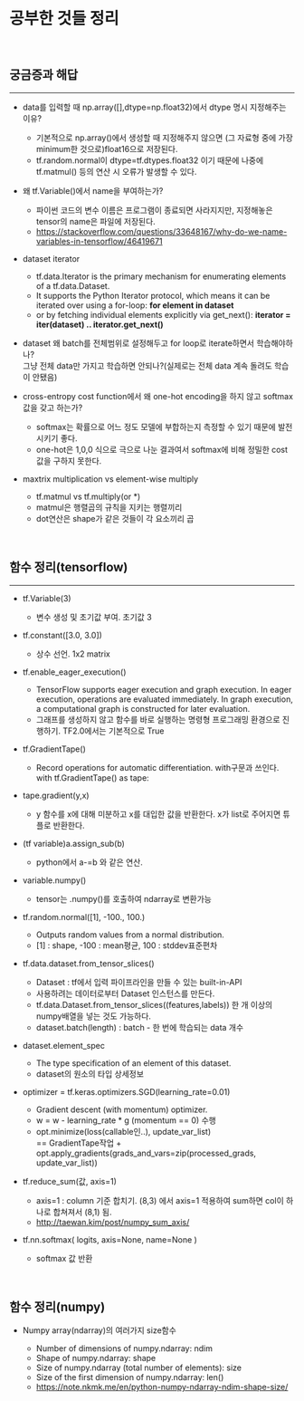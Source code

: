 # 공부한 것들 정리  
<br/>

## 궁금증과 해답
---
- data를 입력할 때 np.array([],dtype=np.float32)에서 dtype 명시 지정해주는 이유?  
    * 기본적으로 np.array()에서 생성할 때  지정해주지 않으면 (그 자료형 중에 가장 minimum한 것으로)float16으로 저장된다.
    * tf.random.normal이 dtype=tf.dtypes.float32 이기 때문에 나중에 tf.matmul() 등의 연산 시 오류가 발생할 수 있다.
  
- 왜 tf.Variable()에서 name을 부여하는가?  
    * 파이썬 코드의 변수 이름은 프로그램이 종료되면 사라지지만, 지정해놓은 tensor의 name은 파일에 저장된다.
    * https://stackoverflow.com/questions/33648167/why-do-we-name-variables-in-tensorflow/46419671  
    
- dataset iterator  
   * tf.data.Iterator is the primary mechanism for enumerating elements of a tf.data.Dataset.
   * It supports the Python Iterator protocol, which means it can be iterated over using a for-loop: **for element in dataset**
   * or by fetching individual elements explicitly via get_next(): **iterator = iter(dataset) .. iterator.get_next()**  
   
- dataset 왜 batch를 전체범위로 설정해두고 for loop로 iterate하면서 학습해야하나?  
   그냥 전체 data만 가지고 학습하면 안되나?(실제로는 전체 data 계속 돌려도 학습이 안됐음)

- cross-entropy cost function에서 왜 one-hot encoding을 하지 않고 softmax 값을 갖고 하는가?  
   - softmax는 확률으로 어느 정도 모델에 부합하는지 측정할 수 있기 때문에 발전시키기 좋다.
   - one-hot은 1,0,0 식으로 극으로 나눈 결과여서 softmax에 비해 정밀한 cost 값을 구하지 못한다.  

- maxtrix multiplication vs element-wise multiply
   - tf.matmul vs tf.multiply(or *)
   - matmul은 행렬곱의 규칙을 지키는 행렬끼리
   - dot연산은 shape가 같은 것들이 각 요소끼리 곱
   

<br/>

## 함수 정리(tensorflow)
------------
- tf.Variable(3)  
    - 변수 생성 및 초기값 부여. 초기값 3
      
- tf.constant([3.0, 3.0])  
    - 상수 선언. 1x2 matrix  
      
- tf.enable_eager_execution()  
    - TensorFlow supports eager execution and graph execution. In eager execution, operations are evaluated immediately. In graph execution, a computational graph is constructed for later evaluation.  
    - 그래프를 생성하지 않고 함수를 바로 실행하는 명령형 프로그래밍 환경으로 진행하기. TF2.0에서는 기본적으로 True  
      
- tf.GradientTape()  
    - Record operations for automatic differentiation. with구문과 쓰인다. with tf.GradientTape() as tape:  
      
- tape.gradient(y,x)  
    - y 함수를 x에 대해 미분하고 x를 대입한 값을 반환한다. x가 list로 주어지면 튜플로 반환한다.
      
- (tf variable)a.assign_sub(b)  
    - python에서 a-=b 와 같은 연산.  
      
- variable.numpy()
    - tensor는 .numpy()를 호출하여 ndarray로 변환가능
    
- tf.random.normal([1], -100., 100.)
    - Outputs random values from a normal distribution.
    - [1] : shape, -100 : mean평균, 100 : stddev표준편차

- tf.data.dataset.from_tensor_slices()
    - Dataset : tf에서 입력 파이프라인을 만들 수 있는 built-in-API
    - 사용하려는 데이터로부터 Dataset 인스턴스를 만든다.
    - tf.data.Dataset.from_tensor_slices((features,labels)) 한 개 이상의 numpy배열을 넣는 것도 가능하다.
    - dataset.batch(length) : batch - 한 번에 학습되는 data 개수
    
- dataset.element_spec  
    - The type specification of an element of this dataset.
    - dataset의 원소의 타입 상세정보
    
- optimizer = tf.keras.optimizers.SGD(learning_rate=0.01)  
   - Gradient descent (with momentum) optimizer.
   - w = w - learning_rate * g (momentum == 0) 수행
   - opt.minimize(loss(callable인..), update_var_list) <br/> == GradientTape작업 + opt.apply_gradients(grads_and_vars=zip(processed_grads, update_var_list))  
   
- tf.reduce_sum(값, axis=1)
   - axis=1 : column 기준 합치기. (8,3) 에서 axis=1 적용하여 sum하면 col이 하나로 합쳐져서 (8,1) 됨.
   - http://taewan.kim/post/numpy_sum_axis/  
   
- tf.nn.softmax(   logits, axis=None, name=None  )  
   - softmax 값 반환

<br/>

## 함수 정리(numpy)

- Numpy array(ndarray)의 여러가지 size함수  

  - Number of dimensions of numpy.ndarray: ndim
  - Shape of numpy.ndarray: shape
  - Size of numpy.ndarray (total number of elements): size
  - Size of the first dimension of numpy.ndarray: len()
  - https://note.nkmk.me/en/python-numpy-ndarray-ndim-shape-size/
  
<br/>
